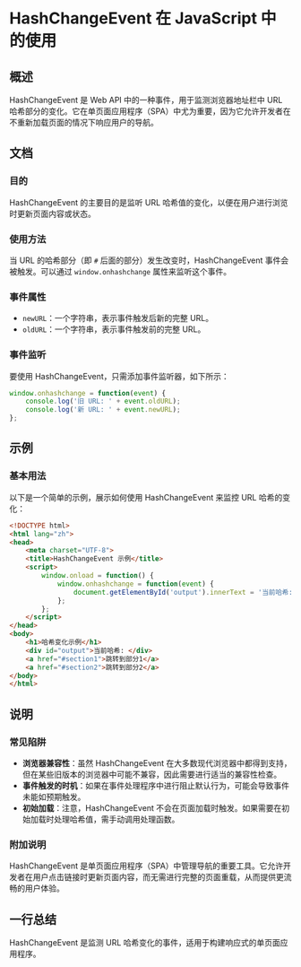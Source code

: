 <!--
Meta Description: # HashChangeEvent 在 JavaScript 中的使用 ## 概述 HashChangeEvent 是 Web API 中的一种事件，用于监测浏览器地址栏中 URL 哈希部分的变化。它在单页面应用程序（SPA）中尤为重要，因为它允许开发者在不重新加载页面的情况下响应用户的导航。 ##...
Meta Keywords: hashchangeevent, url, window, event, html
-->

# HashChangeEvent 在 JavaScript 中的使用

## 概述
HashChangeEvent 是 Web API 中的一种事件，用于监测浏览器地址栏中 URL 哈希部分的变化。它在单页面应用程序（SPA）中尤为重要，因为它允许开发者在不重新加载页面的情况下响应用户的导航。

## 文档
### 目的
HashChangeEvent 的主要目的是监听 URL 哈希值的变化，以便在用户进行浏览时更新页面内容或状态。

### 使用方法
当 URL 的哈希部分（即 `#` 后面的部分）发生改变时，HashChangeEvent 事件会被触发。可以通过 `window.onhashchange` 属性来监听这个事件。

### 事件属性
- `newURL`：一个字符串，表示事件触发后新的完整 URL。
- `oldURL`：一个字符串，表示事件触发前的完整 URL。

### 事件监听
要使用 HashChangeEvent，只需添加事件监听器，如下所示：

```javascript
window.onhashchange = function(event) {
    console.log('旧 URL: ' + event.oldURL);
    console.log('新 URL: ' + event.newURL);
};
```

## 示例
### 基本用法
以下是一个简单的示例，展示如何使用 HashChangeEvent 来监控 URL 哈希的变化：

```html
<!DOCTYPE html>
<html lang="zh">
<head>
    <meta charset="UTF-8">
    <title>HashChangeEvent 示例</title>
    <script>
        window.onload = function() {
            window.onhashchange = function(event) {
                document.getElementById('output').innerText = '当前哈希: ' + location.hash;
            };
        };
    </script>
</head>
<body>
    <h1>哈希变化示例</h1>
    <div id="output">当前哈希: </div>
    <a href="#section1">跳转到部分1</a>
    <a href="#section2">跳转到部分2</a>
</body>
</html>
```

## 说明
### 常见陷阱
- **浏览器兼容性**：虽然 HashChangeEvent 在大多数现代浏览器中都得到支持，但在某些旧版本的浏览器中可能不兼容，因此需要进行适当的兼容性检查。
- **事件触发的时机**：如果在事件处理程序中进行阻止默认行为，可能会导致事件未能如预期触发。
- **初始加载**：注意，HashChangeEvent 不会在页面加载时触发。如果需要在初始加载时处理哈希值，需手动调用处理函数。

### 附加说明
HashChangeEvent 是单页面应用程序（SPA）中管理导航的重要工具。它允许开发者在用户点击链接时更新页面内容，而无需进行完整的页面重载，从而提供更流畅的用户体验。

## 一行总结
HashChangeEvent 是监测 URL 哈希变化的事件，适用于构建响应式的单页面应用程序。